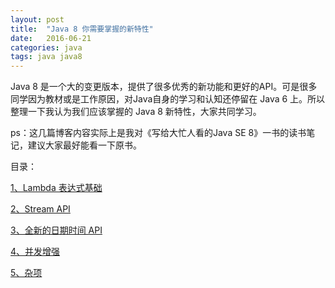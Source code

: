 ```yaml
---
layout: post
title:  "Java 8 你需要掌握的新特性"
date:   2016-06-21
categories: java 
tags: java java8
---
```


Java 8 是一个大的变更版本，提供了很多优秀的新功能和更好的API。可是很多同学因为教材或是工作原因，对Java自身的学习和认知还停留在 Java 6 上。所以整理一下我认为我们应该掌握的 Java 8 新特性，大家共同学习。

ps：这几篇博客内容实际上是我对《写给大忙人看的Java SE 8》一书的读书笔记，建议大家最好能看一下原书。

目录：

[1、Lambda 表达式基础](https://miaoxinguo.github.io/java/2016/05/10/java8.1.lambda.html)

[2、Stream API](https://miaoxinguo.github.io/java/2016/06/02/java8.2.stream.html)

[3、全新的日期时间 API](https://miaoxinguo.github.io/java/2016/04/19/java8.3.time.html)

[4、并发增强](https://miaoxinguo.github.io/java/2016/06/21/java8.4.concurrent.html)

[5、杂项](https://miaoxinguo.github.io/java/2016/05/15/java8.5.other.html)